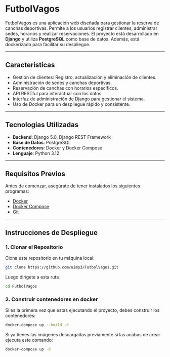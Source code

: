 # FutbolVagos


FutbolVagos es una aplicación web diseñada para gestionar la reserva de canchas deportivas. Permite a los usuarios registrar clientes, administrar sedes, horarios y realizar reservaciones. El proyecto está desarrollado en **Django** y utiliza **PostgreSQL** como base de datos. Además, está dockerizado para facilitar su despliegue.


---


## **Características**
- Gestión de clientes: Registro, actualización y eliminación de clientes.
- Administración de sedes y canchas deportivas.
- Reservación de canchas con horarios específicos.
- API RESTful para interactuar con los datos.
- Interfaz de administración de Django para gestionar el sistema.
- Uso de Docker para un despliegue rápido y consistente.


---


## **Tecnologías Utilizadas**
- **Backend**: Django 5.0, Django REST Framework
- **Base de Datos**: PostgreSQL
- **Contenedores**: Docker y Docker Compose
- **Lenguaje**: Python 3.12


---


## **Requisitos Previos**
Antes de comenzar, asegúrate de tener instalados los siguientes programas:
- [Docker](https://www.docker.com/)
- [Docker Compose](https://docs.docker.com/compose/)
- [Git](https://git-scm.com/)


---
## **Instrucciones de Despliegue**


### **1. Clonar el Repositorio**
Clona este repositorio en tu máquina local:
```bash
git clone https://github.com/uimp3/FutbolVagos.git
```



Luego dirígete a esta ruta
```bash
cd FutbolVagos
```

### **2. Construir contenedores en docker**
Si es la primera vez que estas ejecutando el proyecto, debes construir los contenedores:
```bash
docker-compose up --build -d
```
Si ya tienes las imágenes descargadas previamente si las acabas de crear ejecuta este comando:
```bash
docker-compose up -d
```
